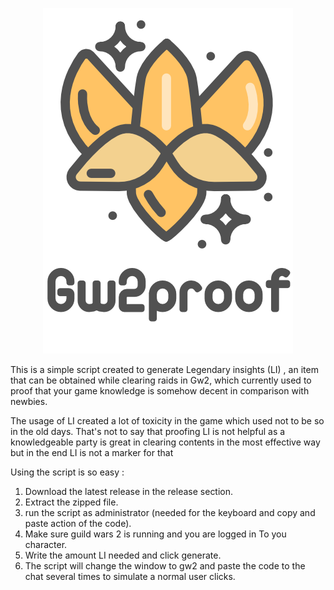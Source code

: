<p align="center">
<img src="lilogo.png">
</p>

This is a simple script created to generate Legendary insights (LI) , an item that can be obtained while clearing raids in Gw2, which currently used to proof that your game knowledge is somehow decent in comparison with newbies. 

The usage of LI created a lot of toxicity in the game which used not to be so in the old days. That's not to say that proofing LI is not helpful as a knowledgeable party is great in clearing contents in the most effective way but in the end LI is not a marker for that

Using the script is so easy :

1. Download the latest release in the release section. 
2. Extract the zipped file. 
3. run the script as administrator (needed for the keyboard and copy and paste action of the code). 
4. Make sure guild wars 2 is running and you are logged in To you character. 
5. Write the amount LI needed and click generate. 
6. The script will change the window to gw2 and paste the code to the chat several times to simulate a normal user clicks. 


